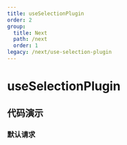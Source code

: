 ```yaml
---
title: useSelectionPlugin
order: 2
group:
  title: Next
  path: /next
  order: 1
legacy: /next/use-selection-plugin
---
```


# useSelectionPlugin

## 代码演示

### 默认请求

<code src="./demo/default.tsx" />
